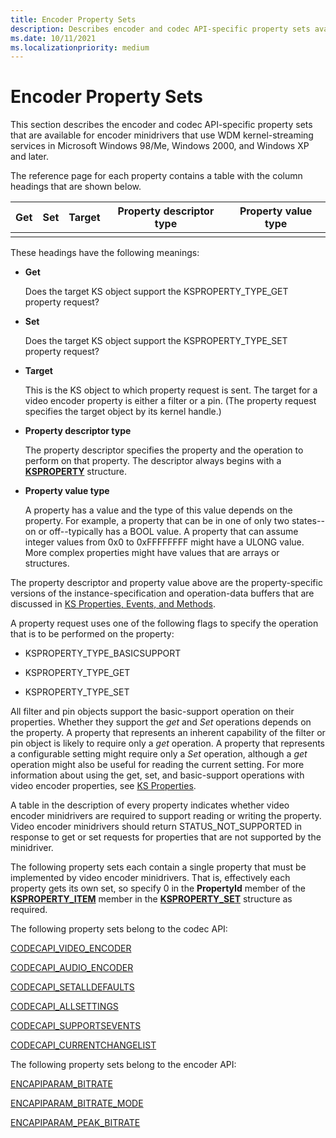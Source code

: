 ```yaml
---
title: Encoder Property Sets
description: Describes encoder and codec API-specific property sets available for encoder minidrivers that use WDM kernel-streaming services.
ms.date: 10/11/2021
ms.localizationpriority: medium
---
```


# Encoder Property Sets

This section describes the encoder and codec API-specific property sets that are available for encoder minidrivers that use WDM kernel-streaming services in Microsoft Windows 98/Me, Windows 2000, and Windows XP and later.

The reference page for each property contains a table with the column headings that are shown below.

| Get | Set | Target | Property descriptor type | Property value type |
|--|--|--|--|--|
|  |  |  |  |  |

These headings have the following meanings:

- **Get**

    Does the target KS object support the KSPROPERTY_TYPE_GET property request?

- **Set**

    Does the target KS object support the KSPROPERTY_TYPE_SET property request?

- **Target**

    This is the KS object to which property request is sent. The target for a video encoder property is either a filter or a pin. (The property request specifies the target object by its kernel handle.)

- **Property descriptor type**

    The property descriptor specifies the property and the operation to perform on that property. The descriptor always begins with a [**KSPROPERTY**](ksproperty-structure.md) structure.

- **Property value type**

    A property has a value and the type of this value depends on the property. For example, a property that can be in one of only two states--on or off--typically has a BOOL value. A property that can assume integer values from 0x0 to 0xFFFFFFFF might have a ULONG value. More complex properties might have values that are arrays or structures.

The property descriptor and property value above are the property-specific versions of the instance-specification and operation-data buffers that are discussed in [KS Properties, Events, and Methods](./ks-properties--events--and-methods.md).

A property request uses one of the following flags to specify the operation that is to be performed on the property:

- KSPROPERTY_TYPE_BASICSUPPORT

- KSPROPERTY_TYPE_GET

- KSPROPERTY_TYPE_SET

All filter and pin objects support the basic-support operation on their properties. Whether they support the *get* and *Set* operations depends on the property. A property that represents an inherent capability of the filter or pin object is likely to require only a *get* operation. A property that represents a configurable setting might require only a *Set* operation, although a *get* operation might also be useful for reading the current setting. For more information about using the get, set, and basic-support operations with video encoder properties, see [KS Properties](./ks-properties.md).

A table in the description of every property indicates whether video encoder minidrivers are required to support reading or writing the property. Video encoder minidrivers should return STATUS_NOT_SUPPORTED in response to get or set requests for properties that are not supported by the minidriver.

The following property sets each contain a single property that must be implemented by video encoder minidrivers. That is, effectively each property gets its own set, so specify 0 in the **PropertyId** member of the [**KSPROPERTY_ITEM**](/windows-hardware/drivers/ddi/ks/ns-ks-ksproperty_item) member in the [**KSPROPERTY_SET**](/windows-hardware/drivers/ddi/ks/ns-ks-ksproperty_set) structure as required.

The following property sets belong to the codec API:

[CODECAPI_VIDEO_ENCODER](codecapi-video-encoder.md)

[CODECAPI_AUDIO_ENCODER](codecapi-audio-encoder.md)

[CODECAPI_SETALLDEFAULTS](codecapi-setalldefaults.md)

[CODECAPI_ALLSETTINGS](codecapi-allsettings.md)

[CODECAPI_SUPPORTSEVENTS](codecapi-supportsevents.md)

[CODECAPI_CURRENTCHANGELIST](codecapi-currentchangelist.md)

The following property sets belong to the encoder API:

[ENCAPIPARAM_BITRATE](encapiparam-bitrate.md)

[ENCAPIPARAM_BITRATE_MODE](encapiparam-bitrate-mode.md)

[ENCAPIPARAM_PEAK_BITRATE](encapiparam-peak-bitrate.md)

